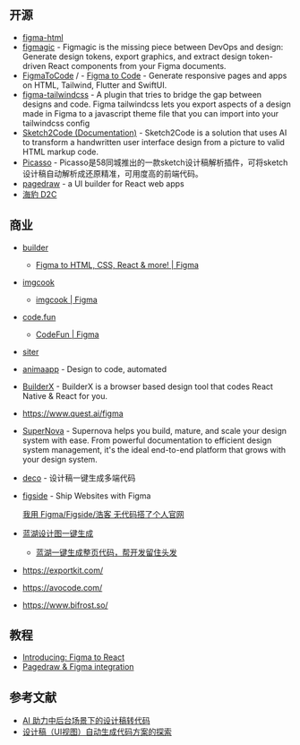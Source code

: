 ## 开源

- [figma-html](https://github.com/BuilderIO/figma-html)
- [figmagic](https://github.com/mikaelvesavuori/figmagic) - Figmagic is the missing piece between DevOps and design: Generate design tokens, export graphics, and extract design token-driven React components from your Figma documents.
- [FigmaToCode](https://github.com/bernaferrari/FigmaToCode) / - [Figma to Code](https://www.figma.com/community/plugin/842128343887142055/Figma-to-Code-(HTML%2C-Tailwind%2C-Flutter%2C-SwiftUI)) - Generate responsive pages and apps on HTML, Tailwind, Flutter and SwiftUI.
- [figma-tailwindcss](https://github.com/jan-dh/figma-tailwindcss/) - A plugin that tries to bridge the gap between designs and code. Figma tailwindcss lets you export aspects of a design made in Figma to a javascript theme file that you can import into your tailwindcss config
- [Sketch2Code (Documentation)](https://github.com/Microsoft/ailab/tree/master/Sketch2Code) - Sketch2Code is a solution that uses AI to transform a handwritten user interface design from a picture to valid HTML markup code.
- [Picasso](https://github.com/wuba/Picasso) - Picasso是58同城推出的一款sketch设计稿解析插件，可将sketch设计稿自动解析成还原精准，可用度高的前端代码。
- [pagedraw](https://github.com/Pagedraw/pagedraw) - a UI builder for React web apps
- [海豹 D2C](https://music.163.com/st/seal/)

## 商业

- [builder](https://builder.io/)

    - [Figma to HTML, CSS, React & more! | Figma](https://www.figma.com/community/plugin/747985167520967365/Figma-to-HTML%2C-CSS%2C-React-%26-more!)

- [imgcook](https://www.imgcook.com)

    - [imgcook | Figma](https://www.figma.com/community/plugin/951438743886938495/imgcook)

- [code.fun](https://code.fun/)

    - [CodeFun | Figma](https://www.figma.com/community/plugin/1061186349406580230/CodeFun)

- [siter](https://app.siter.io/)
- [animaapp](https://www.animaapp.com/) - Design to code, automated
- [BuilderX](https://builderx.io/) - BuilderX is a browser based design tool that codes React Native & React for you.
- https://www.quest.ai/figma
- [SuperNova](https://www.supernova.io/) - Supernova helps you build, mature, and scale your design system with ease. From powerful documentation to efficient design system management, it's the ideal end-to-end platform that grows with your design system.
- [deco](https://deco-preview.jd.com/) - 设计稿一键生成多端代码
- [figside](https://figside.com/) - Ship Websites with Figma

    [我用 Figma/Figside/浩客 无代码搭了个人官网](https://sspai.com/post/78088)

- [蓝湖设计图一键生成](https://lanhuapp.com/dds?edm&utm_source=lanhu&utm_medium=mail&utm_campaign=dds&utm_term=20211129)

    - [蓝湖一键生成整页代码，帮开发留住头发](https://zhuanlan.zhihu.com/p/355970754)

- https://exportkit.com/
- https://avocode.com/
- https://www.bifrost.so/

## 教程

- [Introducing: Figma to React](https://www.figma.com/blog/introducing-figma-to-react/)
- [Pagedraw & Figma integration](https://medium.com/pagedraw/pagedraw-figma-integration-5f99090ec1d4)

## 参考文献

- [AI 助力中后台场景下的设计稿转代码](https://zhuanlan.zhihu.com/p/100806362)
- [设计稿（UI视图）自动生成代码方案的探索](https://tech.meituan.com/2021/03/25/ui2dsl-dsl2code.html)
